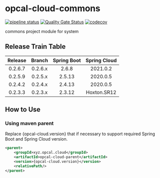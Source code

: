 # opcal-cloud-commons
[![pipeline status](https://gitlab.com/opcal-project/opcal-cloud-commons/badges/main/pipeline.svg)](https://gitlab.com/opcal-project/opcal-cloud-commons/-/commits/main)
[![Quality Gate Status](https://sonarcloud.io/api/project_badges/measure?project=opcal-project_opcal-cloud-commons&metric=alert_status)](https://sonarcloud.io/dashboard?id=opcal-project_opcal-cloud-commons)
[![codecov](https://codecov.io/gl/opcal-project/opcal-cloud-commons/branch/main/graph/badge.svg?token=AEBJ3Z5AJX)](https://codecov.io/gl/opcal-project/opcal-cloud-commons)

commons project module for system

## Release Train Table
|  Release  |   Branch  | Spring Boot | Spring Cloud |
|   :---:   |   :---:   |    :---:    |     :---:    |
| 0.2.6.7   |  0.2.6.x  |   2.6.8     |   2021.0.2   |
| 0.2.5.9   |  0.2.5.x  |   2.5.13    |   2020.0.5   |
| 0.2.4.2   |  0.2.4.x  |   2.4.13    |   2020.0.5   |
| 0.2.3.3   |  0.2.3.x  |   2.3.12    |  Hoxton.SR12 |

## How to Use
### Using maven parent

Replace {opcal-cloud.version} that if necessary to support required Spring Boot and Spring Cloud version.
```xml
<parent>
    <groupId>xyz.opcal.cloud</groupId>
    <artifactId>opcal-cloud-parent</artifactId>
    <version>{opcal-cloud.version}</version>
    <relativePath/>
</parent>
```